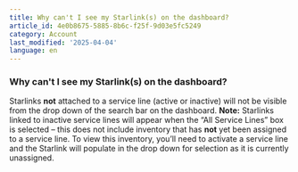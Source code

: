 ```yaml
---
title: Why can't I see my Starlink(s) on the dashboard?
article_id: 4e0b8675-5885-8b6c-f25f-9d03e5fc5249
category: Account
last_modified: '2025-04-04'
language: en
---
```


### Why can't I see my Starlink(s) on the dashboard?
Starlinks **not** attached to a service line (active or inactive) will not be visible from the drop down of the search bar on the dashboard.
**Note:** Starlinks linked to inactive service lines will appear when the “All Service Lines” box is selected – this does not include inventory that has **not** yet been assigned to a service line. 
To view this inventory, you’ll need to activate a service line and the Starlink will populate in the drop down for selection as it is currently unassigned.